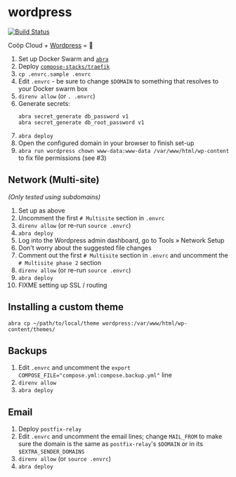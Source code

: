 # wordpress

[![Build Status](https://drone.autonomic.zone/api/badges/compose-stacks/wordpress/status.svg)](https://drone.autonomic.zone/compose-stacks/wordpress)

Coöp Cloud + [Wordpress](https://wordpress.org) = 🥳

1. Set up Docker Swarm and [`abra`][abra]
2. Deploy [`compose-stacks/traefik`][compose-traefik]
3. `cp .envrc.sample .envrc`
4. Edit `.envrc` - be sure to change `$DOMAIN` to something that resolves to
   your Docker swarm box
5. `direnv allow` (or `. .envrc`)
6. Generate secrets:
   ```
   abra secret_generate db_password v1
   abra secret_generate db_root_password v1
   ```
7. `abra deploy`
8. Open the configured domain in your browser to finish set-up
9. `abra run wordpress chown www-data:www-data /var/www/html/wp-content` to fix
   file permissions (see #3)

## Network (Multi-site)

_(Only tested using subdomains)_

1. Set up as above
2. Uncomment the first `# Multisite` section in `.envrc`
3. `direnv allow` (or re-run `source .envrc`)
4. `abra deploy`
5. Log into the Wordpress admin dashboard, go to Tools » Network Setup
6. Don't worry about the suggested file changes
7. Comment out the first `# Multisite` section in `.envrc` and uncomment the
   `# Multisite phase 2` section
8. `direnv allow` (or re-run `source .envrc`)
9. `abra deploy`
10. FIXME setting up SSL / routing

## Installing a custom theme

`abra cp ~/path/to/local/theme wordpress:/var/www/html/wp-content/themes/`

## Backups

1. Edit `.envrc` and uncomment the `export COMPOSE_FILE="compose.yml:compose.backup.yml"` line
2. `direnv allow`
3. `abra deploy`

## Email

1. Deploy `postfix-relay`
2. Edit `.envrc` and uncomment the email lines; change `MAIL_FROM` to make sure
   the domain is the same as `postfix-relay`'s `$DOMAIN` or in its
   `$EXTRA_SENDER_DOMAINS`
3. `direnv allow` (or `source .envrc`)
7. `abra deploy`

[abra]: https://git.autonomic.zone/autonomic-cooperative/abra
[compose-traefik]: https://git.autonomic.zone/compose-stacks/traefik
